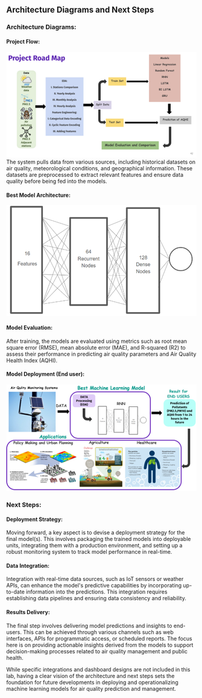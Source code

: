 ## Architecture Diagrams and Next Steps

### Architecture Diagrams:

#### Project Flow:
![Python Logo](images/ProjectFlow.png)
The system pulls data from various sources, including historical datasets on air quality, meteorological conditions, and geographical information. These datasets are preprocessed to extract relevant features and ensure data quality before being fed into the models.

#### Best Model Architecture:
![Python Logo](images/image.png)

#### Model Evaluation:
After training, the models are evaluated using metrics such as root mean square error (RMSE), mean absolute error (MAE), and R-squared (R2) to assess their performance in predicting air quality parameters and Air Quality Health Index (AQHI).

#### Model Deployment (End user):
![Python Logo](images/Application.png)

### Next Steps:

#### Deployment Strategy:
Moving forward, a key aspect is to devise a deployment strategy for the final model(s). This involves packaging the trained models into deployable units, integrating them with a production environment, and setting up a robust monitoring system to track model performance in real-time.

#### Data Integration:
Integration with real-time data sources, such as IoT sensors or weather APIs, can enhance the model's predictive capabilities by incorporating up-to-date information into the predictions. This integration requires establishing data pipelines and ensuring data consistency and reliability.

#### Results Delivery:
The final step involves delivering model predictions and insights to end-users. This can be achieved through various channels such as web interfaces, APIs for programmatic access, or scheduled reports. The focus here is on providing actionable insights derived from the models to support decision-making processes related to air quality management and public health.

While specific integrations and dashboard designs are not included in this lab, having a clear vision of the architecture and next steps sets the foundation for future developments in deploying and operationalizing machine learning models for air quality prediction and management.

